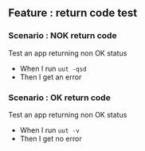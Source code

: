 ## Feature : return code test

### Scenario : NOK return code

Test an app returning non OK status  
  - When I run `uut -qsd`
  - Then I get an error

### Scenario : OK return code

Test an app returning non OK status

  - When I run `uut -v`
  - Then I get no error